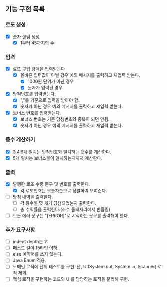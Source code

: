 ## 기능 구현 목록

### 로또 생성
- [X] 숫자 랜덤 생성
  - [X] 1부터 45까지의 수
  
### 입력
- [X] 로또 구입 금액을 입력받는다
  - [X] 올바른 입력값이 아닐 경우 예외 메시지를 출력하고 재입력 받는다.
    - [X] 1000원 단위가 아닌 경우  
    - [X] 문자가 입력된 경우
- [X] 당첨번호를 입력받는다.
  - [X] ","를 기준으로 입력을 받아야 함.
  - [X] 숫자가 아닌 경우 예외 메시지를 출력하고 재입력 받는다.
- [X] 보너스 번호를 입력받는다.
  - [X] 보너스 번호는 기존 당첨번호와 중복이 되면 안됨.
  - [X] 숫자가 아닌 경우 예외 메시지를 출력하고 재입력 받는다.

### 등수 계산하기
- [X] 3,4,6개 일치는 당첨번호와 일치하는 갯수를 계산한다.
- [X] 5개 일치는 보너스볼이 일치하는지까지 계산한다.

### 출력
- [X] 발행한 로또 수량 문구 및 번호를 출력한다.
  - [X] 각 로또번호는 오름차순으로 정렬하여 보여준다.
- [ ] 당첨 내역을 출력한다.
  - [ ] 각 등수별 몇 개가 당첨되었는지 출력한다.
  - [ ] 총 수익률을 출력한다.(소수 둘째자리에서 반올림)
- [ ] 모든 에러 문구는 "[ERROR]"로 시작하는 문구를 출력해야 한다. 

### 추가 요구사항
- [ ] indent depth는 2.
- [ ] 메소드 길이 15라인 이하.
- [ ] else 예약어를 쓰지 않는다.
- [ ] Java Enum 적용.
- [ ] 도메인 로직에 단위 테스트를 구현. 단, UI(System.out, System.in, Scanner) 로직 제외.
- [ ] 핵심 로직을 구현하는 코드와 UI를 담당하는 로직을 분리해 구현.
